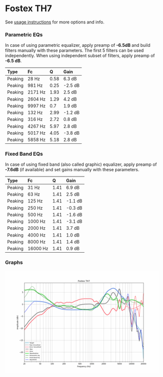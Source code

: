 # Fostex TH7
See [usage instructions](https://github.com/jaakkopasanen/AutoEq#usage) for more options and info.

### Parametric EQs
In case of using parametric equalizer, apply preamp of **-6.5dB** and build filters manually
with these parameters. The first 5 filters can be used independently.
When using independent subset of filters, apply preamp of **-6.5 dB**.

| Type    | Fc      |    Q | Gain    |
|:--------|:--------|:-----|:--------|
| Peaking | 28 Hz   | 0.58 | 6.3 dB  |
| Peaking | 981 Hz  | 0.25 | -2.5 dB |
| Peaking | 2171 Hz | 1.93 | 2.5 dB  |
| Peaking | 2604 Hz | 1.29 | 4.2 dB  |
| Peaking | 9997 Hz | 0.7  | 1.9 dB  |
| Peaking | 132 Hz  | 2.99 | -1.2 dB |
| Peaking | 316 Hz  | 2.72 | 0.8 dB  |
| Peaking | 4267 Hz | 5.97 | 2.8 dB  |
| Peaking | 5017 Hz | 4.05 | -3.8 dB |
| Peaking | 5858 Hz | 5.18 | 2.8 dB  |

### Fixed Band EQs
In case of using fixed band (also called graphic) equalizer, apply preamp of **-7.6dB**
(if available) and set gains manually with these parameters.

| Type    | Fc       |    Q | Gain    |
|:--------|:---------|:-----|:--------|
| Peaking | 31 Hz    | 1.41 | 6.9 dB  |
| Peaking | 63 Hz    | 1.41 | 2.5 dB  |
| Peaking | 125 Hz   | 1.41 | -1.1 dB |
| Peaking | 250 Hz   | 1.41 | -0.3 dB |
| Peaking | 500 Hz   | 1.41 | -1.6 dB |
| Peaking | 1000 Hz  | 1.41 | -3.1 dB |
| Peaking | 2000 Hz  | 1.41 | 3.7 dB  |
| Peaking | 4000 Hz  | 1.41 | 1.0 dB  |
| Peaking | 8000 Hz  | 1.41 | 1.4 dB  |
| Peaking | 16000 Hz | 1.41 | 0.9 dB  |

### Graphs
![](./Fostex%20TH7.png)